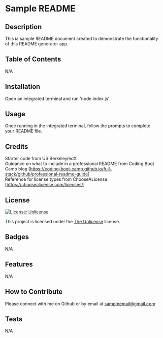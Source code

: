 # Sample README


## Description
This ia sample README document created to demonstrate the functionality of this README generator app.

## Table of Contents
N/A

## Installation
Open an integrated terminal and run 'node index.js'

## Usage
Once running in the integrated terminal, follow the prompts to complete your README file.

## Credits
Starter code from US Berkeley/edX <br> Guidance on what to include in a professional README from Coding Boot Camp blog [https://coding-boot-camp.github.io/full-stack/github/professional-readme-guide] <br> Reference for license types from ChooseALicense [https://choosealicense.com/licenses/]

## License
[![License: Unlicense](https://img.shields.io/badge/license-Unlicense-blue.svg)](http://unlicense.org/)

This project is licensed under the [The Unlicense](http://unlicense.org/) license.

## Badges
N/A

## Features
N/A

## How to Contribute
Please connect with me on Github or by email at sampleemail@gmail.com

## Tests
N/A